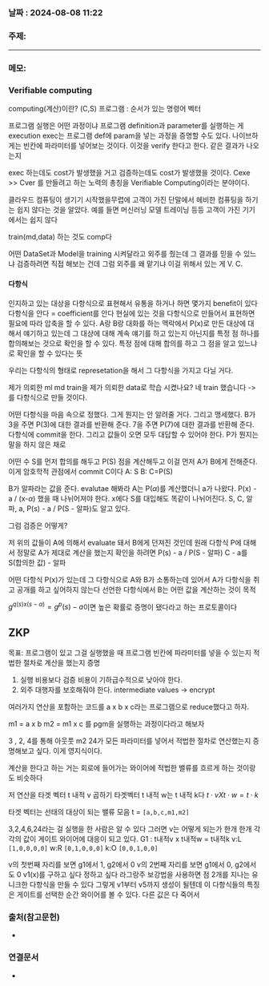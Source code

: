 
### 날짜 : 2024-08-08 11:22

### 주제: 

---
### 메모: 
### Verifiable computing
computing(계산)이란? (C,S)
프로그램 : 순서가 있는 명령어 벡터

프로그램 실행은 어떤 과정이냐
프로그램 definition과 parameter를 실행하는 게 execution
exec는 프로그램 def에 param을 넣는 과정을 증명할 수도 있다.
나이브하게는 빈칸에 파라미터를 넣어보는 것이다.
이것을 verify 한다고 한다. 같은 결과가 나오는지

exec 하는데도 cost가 발생했을 거고
검증하는데도 cost가 발생했을 것이다.
Cexe >> Cver 를 만들려고 하는 노력의 총칭을 Verifiable Computing이라는 분야이다.

클라우드 컴퓨팅이 생기기 시작했을무렵에
고객이 가진 단말에서 헤비한 컴퓨팅을 하기는 쉽지 않다는 것을 알았다.
예를 들면 머신러닝 모델 트레이닝 등등 고객이 가진 기기에서는 쉽지 않다

train(md,data) 하는 것도 comp다

어떤 DataSet과 Model을 training 시켜달라고 외주를 줬는데 그 결과를 믿을 수 있느냐
검증하려면 직접 해보는 건데 그럼 외주를 왜 맡기냐
이걸 위해서 있는 게 V. C.

#### 다항식
인지하고 있는 대상을 다항식으로 표현해서 유통을 하거나 하면 몇가지 benefit이 있다
다항식을 안다 = coefficient를 안다
현실에 있는 것을 다항식으로 만들어서 표현하면 필요에 따라 압축을 할 수 있다.
A랑 B랑 대화를 하는 맥락에서 P(x)로 만든 대상에 대해서 얘기하고 있는데 
그 대상에 대해 계속 얘기를 하고 있는지 아닌지를 특정 점 하나를 합의해보는 것으로 확인을 할 수 있다.
특정 점에 대해 합의를 하고 그 점을 알고 있느냐로 확인을 할 수 있다는 뜻

우리는 다항식의 형태로 represetation을 해서 그 다항식을 가지고 다닐 거다.

제가 의뢰한 ml md train을 제가 의뢰한 data로 학습 시켰나요?
네 train 했습니다 -> 를 다항식으로 만들 것이다.

어떤 다항식을 마음 속으로 정했다. 그게 뭔지는 안 알려줄 거다.
그리고 맹세했다. 
B가 3을 주면 P(3)에 대한 결과를 반환해 준다.
7을 주면 P(7)에 대한 결과를 반환해 준다.
다항식에 commit을 한다. 그리고 값들이 오면 모두 대답할 수 있어야 한다.
P가 뭔지는 말을 하지 않은 채로

어떤 수 S를 먼저 합의를 해두고 P(S) 점을 계산해두고 이걸 먼저 A가 B에게 전해준다.
이게 암호학적 관점에서 commit C이다
A: S
B: C=P(S)

B가 알파라는 값을 준다. evalutae 해봐라
A는 P($\alpha$)를 계산했더니 a가 나왔다.
P(x) - a / (x-$\alpha$) 했을 때 나뉘어져야 한다.
x에다 S를 대입해도 똑같이 나뉘어진다.
S, C, 알파, a, P(s) - a / P(S - 알파)도 알고 있다.

그럼 검증은 어떻게?

저 위의 값들이 A에 의해서 evaluate 돼서 B에게 던져진 것인데
원래 다항식 P에 대해서 정말로 A가 제대로 계산을 했는지 확인을 하려면
P(s) - a / P(S - 알파)
C - a를 S(합의한 값) - 알파

어떤 다항식 P(x)가 있는데 
그 다항식으로 A와 B가 소통하는데 있어서 A가 다항식을 쥐고 공개를 하고 싶어하지 않는다
선언한 다항식에서 B는 어떤 값을 계산하는 것이 목적

$g^{q(s) x (s - \alpha)} = g^p(s) - a$이면 높은 확률로 증명이 됐다라고 하는 프로토콜이다

## ZKP
목표: 프로그램이 있고 그걸 실행했을 때 프로그램 빈칸에 파라미터를 넣을 수 있는지 적법한 절차로 계산을 했는지 증명
1. 실행 비용보다 검증 비용이 기하급수적으로 낮아야 한다.
2. 외주 대행자를 보호해줘야 한다. intermediate values -> encrypt

여러가지 연산을 포함하는 코드를 
a x b x c라는 프로그램으로 reduce했다고 하자.

m1 = a x b
m2 = m1 x c
를 pgm을 실행하는 과정이다라고 해보자

3 , 2, 4를 통해 아웃풋 m2 24가 모든 파라미터를 넣어서 적법한 절차로 연산했는지 증명해보고 싶다.
이게 영지식이다.

계산을 한다고 하는 거는 회로에 들어가는 와이어에 적법한 밸류를 흐르게 하는 것이랑도 비슷하다

저 연산을 타겟 벡터 t 내적 v 곱하기 타겟벡터 t 내적 w는 t 내적 k다
$t\cdot v X t \cdot w = t \cdot k$

타겟 벡터는 선태의 대상이 되는 밸류 모음
t = ```[a,b,c,m1,m2]```

3,2,4,6,24라는 걸 실행을 한 사람은 알 수 있다
그러면 v는 어떻게 되는가
한개 한개 각각의 값이 게이트 와이어에 대응이 되고 있다.
G1 : t내적v x t내적w = t내적k
v:L ```[1,0,0,0,0]```
w:R ```[0,1,0,0,0]```
k:O ```[0,0,1,0,0]```

v의 첫번째 자리를 보면 g1에서 1, g2에서 0
v의 2번째 자리를 보면 g1에서 0, g2에서도 0
v1(x)를 구하고 싶다 정하고 싶다
라그랑주 보강법을 사용하면 점 2개를 지나는 유니크한 다항식을 만들 수 있다
그렇게 v1부터 v5까지 생성이 될텐데
이 다항식들의 특징은 
게이트를 선택한 순간 와이어를 볼 수 있다. 다른 값은 다 죽어서

### 출처(참고문헌)
-

### 연결문서
-
